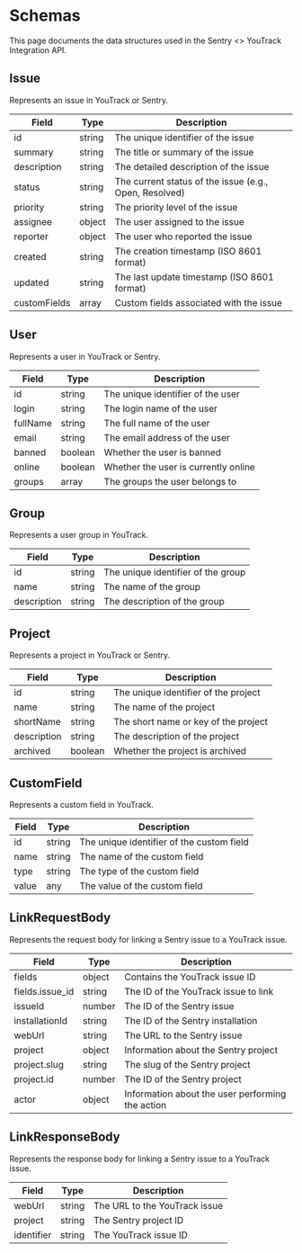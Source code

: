 # Schemas

This page documents the data structures used in the Sentry <> YouTrack Integration API.

## Issue

Represents an issue in YouTrack or Sentry.

| Field       | Type   | Description                                           |
|-------------|--------|-------------------------------------------------------|
| id          | string | The unique identifier of the issue                    |
| summary     | string | The title or summary of the issue                     |
| description | string | The detailed description of the issue                 |
| status      | string | The current status of the issue (e.g., Open, Resolved)|
| priority    | string | The priority level of the issue                       |
| assignee    | object | The user assigned to the issue                        |
| reporter    | object | The user who reported the issue                       |
| created     | string | The creation timestamp (ISO 8601 format)              |
| updated     | string | The last update timestamp (ISO 8601 format)           |
| customFields| array  | Custom fields associated with the issue               |

## User

Represents a user in YouTrack or Sentry.

| Field       | Type   | Description                                           |
|-------------|--------|-------------------------------------------------------|
| id          | string | The unique identifier of the user                     |
| login       | string | The login name of the user                            |
| fullName    | string | The full name of the user                             |
| email       | string | The email address of the user                         |
| banned      | boolean| Whether the user is banned                            |
| online      | boolean| Whether the user is currently online                  |
| groups      | array  | The groups the user belongs to                        |

## Group

Represents a user group in YouTrack.

| Field       | Type   | Description                                           |
|-------------|--------|-------------------------------------------------------|
| id          | string | The unique identifier of the group                    |
| name        | string | The name of the group                                 |
| description | string | The description of the group                          |

## Project

Represents a project in YouTrack or Sentry.

| Field       | Type   | Description                                           |
|-------------|--------|-------------------------------------------------------|
| id          | string | The unique identifier of the project                  |
| name        | string | The name of the project                               |
| shortName   | string | The short name or key of the project                  |
| description | string | The description of the project                        |
| archived    | boolean| Whether the project is archived                       |

## CustomField

Represents a custom field in YouTrack.

| Field       | Type   | Description                                           |
|-------------|--------|-------------------------------------------------------|
| id          | string | The unique identifier of the custom field             |
| name        | string | The name of the custom field                          |
| type        | string | The type of the custom field                          |
| value       | any    | The value of the custom field                         |

## LinkRequestBody

Represents the request body for linking a Sentry issue to a YouTrack issue.

| Field          | Type   | Description                                           |
|----------------|--------|-------------------------------------------------------|
| fields         | object | Contains the YouTrack issue ID                        |
| fields.issue_id| string | The ID of the YouTrack issue to link                  |
| issueId        | number | The ID of the Sentry issue                            |
| installationId | string | The ID of the Sentry installation                     |
| webUrl         | string | The URL to the Sentry issue                           |
| project        | object | Information about the Sentry project                  |
| project.slug   | string | The slug of the Sentry project                        |
| project.id     | number | The ID of the Sentry project                          |
| actor          | object | Information about the user performing the action      |

## LinkResponseBody

Represents the response body for linking a Sentry issue to a YouTrack issue.

| Field       | Type   | Description                                           |
|-------------|--------|-------------------------------------------------------|
| webUrl      | string | The URL to the YouTrack issue                         |
| project     | string | The Sentry project ID                                 |
| identifier  | string | The YouTrack issue ID                                 |
